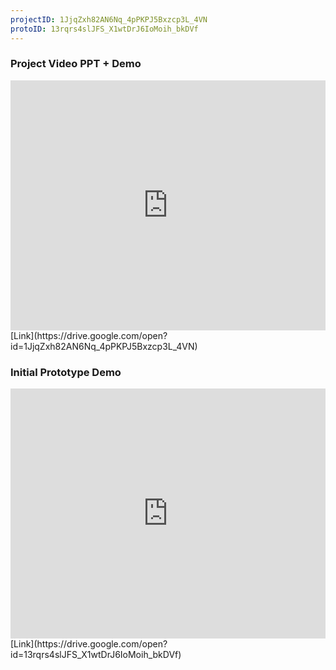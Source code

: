 ```yaml
---
projectID: 1JjqZxh82AN6Nq_4pPKPJ5Bxzcp3L_4VN
protoID: 13rqrs4slJFS_X1wtDrJ6IoMoih_bkDVf
---
```


### Project Video PPT + Demo
<div class="embed-container"><iframe src="https://drive.google.com/file/d/1JjqZxh82AN6Nq_4pPKPJ5Bxzcp3L_4VN/preview" frameborder="0" allowfullscreen="" width="100%" height="400"></iframe></div>
[Link](https://drive.google.com/open?id=1JjqZxh82AN6Nq_4pPKPJ5Bxzcp3L_4VN)

### Initial Prototype Demo
<div class="embed-container"><iframe src="https://drive.google.com/file/d/13rqrs4slJFS_X1wtDrJ6IoMoih_bkDVf/preview" frameborder="0" allowfullscreen="" width="100%" height="400"></iframe></div>
[Link](https://drive.google.com/open?id=13rqrs4slJFS_X1wtDrJ6IoMoih_bkDVf)
